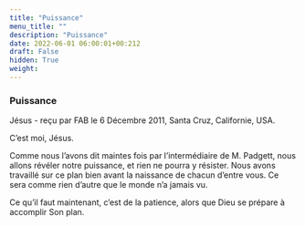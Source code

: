 ```yaml
---
title: "Puissance"
menu_title: ""
description: "Puissance"
date: 2022-06-01 06:00:01+00:212
draft: False
hidden: True
weight:
---
```

### Puissance

Jésus - reçu par FAB le 6 Décembre 2011, Santa Cruz, Californie, USA.

C’est moi, Jésus.

Comme nous l’avons dit maintes fois par l’intermédiaire de M. Padgett, nous allons révéler notre puissance, et rien ne pourra y résister. Nous avons travaillé sur ce plan bien avant la naissance de chacun d’entre vous. Ce sera comme rien d’autre que le monde n’a jamais vu.

Ce qu’il faut maintenant, c’est de la patience, alors que Dieu se prépare à accomplir Son plan.

